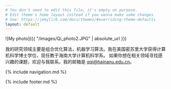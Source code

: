 ```yaml
---
# You don't need to edit this file, it's empty on purpose.
# Edit theme's home layout instead if you wanna make some changes
# See: https://jekyllrb.com/docs/themes/#overriding-theme-defaults
layout: default
---
```


<!-- ![photo](images/Qi_photo2.JPG) -->

![My photo]({{ "/images/Qi_photo2.JPG" | absolute_url }})

我的研究领域主要是组合优化算法，机器学习算法。我在美国密苏里大学获得计算机科学博士学位，现任教于海南大学计算机科学系。
如果你想在相关领域寻找感兴趣的课题，欢迎与我联系。我的邮箱是 qqi@hainanu.edu.cn。

<!--请访问新的网页地址，[https://qiqi789.netlify.app](https://qiqi789.netlify.app)-->

{% include navigation.md %}

{% include footer.md %}
